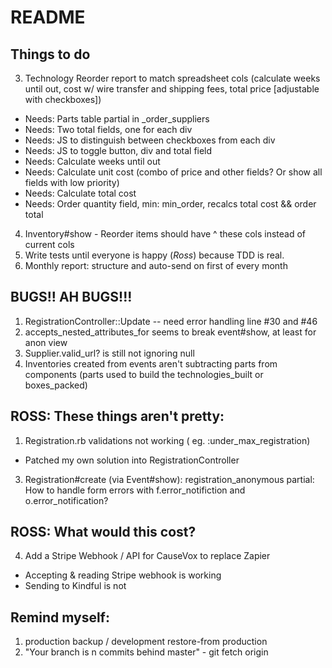 # README

## Things to do
3. Technology Reorder report to match spreadsheet cols (calculate weeks until out, cost w/ wire transfer and shipping fees, total price [adjustable with checkboxes])
 - Needs: Parts table partial in _order_suppliers
 - Needs: Two total fields, one for each div
 - Needs: JS to distinguish between checkboxes from each div
 - Needs: JS to toggle button, div and total field
 - Needs: Calculate weeks until out
 - Needs: Calculate unit cost (combo of price and other fields? Or show all fields with low priority)
 - Needs: Calculate total cost
 - Needs: Order quantity field, min: min_order, recalcs total cost && order total
 4. Inventory#show - Reorder items should have ^ these cols instead of current cols
5. Write tests until everyone is happy (*Ross*) because TDD is real.
12. Monthly report: structure and auto-send on first of every month

## BUGS!! AH BUGS!!!
1. RegistrationController::Update -- need error handling line #30 and #46
2. accepts_nested_attributes_for seems to break event#show, at least for anon view
3. Supplier.valid_url? is still not ignoring null
12. Inventories created from events aren't subtracting parts from components (parts used to build the technologies_built or boxes_packed)


## ROSS: These things aren't pretty:
1. Registration.rb validations not working ( eg. :under_max_registration)
  * Patched my own solution into RegistrationController
3. Registration#create (via Event#show): registration_anonymous partial: How to handle form errors with f.error_notifiction and o.error_notification?

## ROSS: What would this cost?
4. Add a Stripe Webhook / API for CauseVox to replace Zapier
  * Accepting & reading Stripe webhook is working
  * Sending to Kindful is not

## Remind myself:
1. production backup / development restore-from production
2. "Your branch is n commits behind master" - git fetch origin